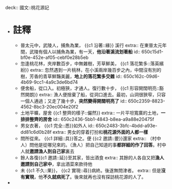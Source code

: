 deck:: 國文::桃花源記

- # 註釋
	- 晉太元中，武陵人，捕魚為業， {{c1 沿著::緣}} 溪行
	  extra:: 在東晉太元年間，武陵有個人以捕魚為業，有一天，**他沿著溪流划著船**
	  id:: 650c15d1-bf0e-452e-af05-cebf0e28b5eb
	- 忽逢桃花林，夾岸數百步，中無雜樹，芳草鮮美， {{c1 落花繁多::落英繽紛}}
	  extra:: 忽然遇到一片桃林，在小溪兩岸幾百步之內，中間沒有別的樹，芳香的青草鮮豔美麗，**地上的落花繁多交雜**
	  id:: 650c162c-09d6-4b69-9cc1-4a9c3de6bd74
	- 便舍船，從口入。初極狹，才通人。復行數十步， {{c1 形容開闊明亮::豁然開朗}}
	  extra:: 漁人便捨棄了船，從洞口進去。最初，山洞很狹窄，只容一個人通過；又走了幾十步，**突然變得開闊明亮了**
	  id:: 650c2359-8823-4562-8bc3-20ec004e20f2
	- 土地平曠，屋舍 {{c1 整齊的樣子::儼然}}
	  extra:: 一片平坦寬廣的土地，**一排排整齊的房舍**
	  id:: 650c2436-5bb1-4843-b8ea-a9a88e20475f
	- 男女衣著， {{c1 完全::悉}}如外人
	  id:: 650c2483-3bfc-4bdd-a93e-dd81c6d0b28f
	  extra:: 男女的穿着打扮和**桃花源外面的人都一樣**
	- 問所從來。 {{c1 詳細::具}}答之。便 {{c2 邀請::要}}還家
	  extra:: （村中人）問他是從哪兒來的。（漁人）把自己知道的事**都詳細的作了回答**。村中人就**邀請漁人到自己家**裏去
	- 餘人各復{{c1 邀請::延}}至其家，皆出酒食
	  extra:: 其餘的人各自又把**漁人邀請到自己家中**，拿出酒菜來款待他
	- 未 {{c1 不久::果}}， {{c2 實現::尋}}病終。後遂無問津者。
	  extra:: 但是**沒有實現**，他**不久就病死了**。後來就再也沒有探訪桃花源的人了。
-